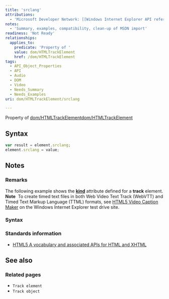 ```yaml
---
title: 'srclang'
attributions:
  - 'Microsoft Developer Network: [[Windows Internet Explorer API reference](http://msdn.microsoft.com/en-us/library/ie/hh828809%28v=vs.85%29.aspx) Article]'
notes:
  - 'Summary, examples, compatibility, clean-up of MSDN import'
readiness: 'Not Ready'
relationships:
  applies_to:
    predicate: 'Property of '
    value: dom/HTMLTrackElement
    href: /dom/HTMLTrackElement
tags:
  - API_Object_Properties
  - API
  - Audio
  - DOM
  - Video
  - Needs_Summary
  - Needs_Examples
uri: dom/HTMLTrackElement/srclang

---
```

Property of [dom/HTMLTrackElement](/dom/HTMLTrackElement)[dom/HTMLTrackElement](/dom/HTMLTrackElement)

## Syntax

``` js
var result = element.srclang;
element.srclang = value;
```

## Notes

### Remarks

The following example shows the [**kind**](/dom/HTMLTrackElement/kind) attribute defined for a **track** element. **Note**  To create timed text files in both Web Video Text Track (WebVTT) and Timed Text Markup Language (TTML) formats, see [HTML5 Video Caption Maker](http://go.microsoft.com/fwlink/p/?LinkID=251121) on the Windows Internet Explorer test drive site.

### Syntax

### Standards information

-   [HTML5 A vocabulary and associated APIs for HTML and XHTML](http://go.microsoft.com/fwlink/p/?linkid=221374)

## See also

### Related pages

-   `Track element`
-   `Track object`
